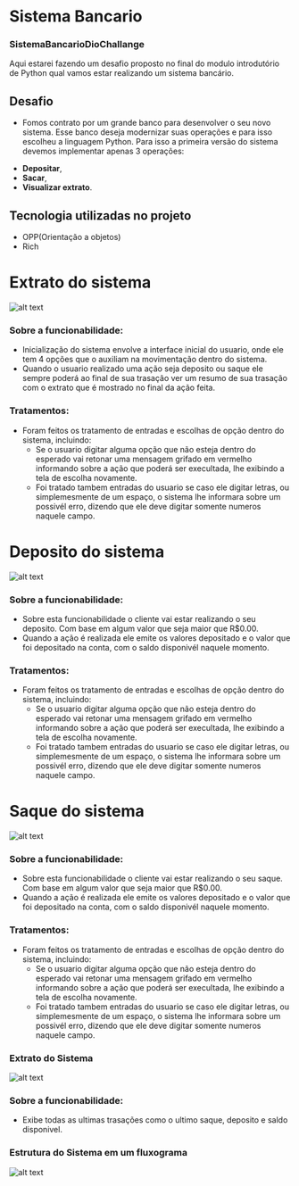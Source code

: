 # Sistema Bancario

###  SistemaBancarioDioChallange

Aqui estarei fazendo um desafio proposto no final do modulo introdutório de Python qual vamos estar realizando um sistema bancário.

## Desafio

- Fomos contrato por um grande banco para desenvolver o seu novo sistema. Esse banco deseja modernizar suas operações e para isso escolheu a linguagem Python. Para isso a primeira versão do sistema devemos implementar apenas 3 operações:

* **Depositar**,
* **Sacar**,
* **Visualizar extrato**.

## Tecnologia utilizadas no projeto

* OPP(Orientação a objetos)
* Rich



# Extrato do sistema

![alt text](image.png)

### Sobre a funcionabilidade:

* Inicialização do sistema envolve a interface inicial do usuario, onde ele tem 4 opções que o auxiliam na movimentação dentro do sistema.
* Quando o usuario realizado uma ação seja deposito ou saque ele sempre poderá ao final de sua trasação ver um resumo de sua trasação com o extrato que é mostrado no final da ação feita.

### Tratamentos:

* Foram feitos os tratamento de entradas e escolhas de opção dentro do sistema, incluindo:
    *   Se o usuario digitar alguma opção que não esteja dentro do esperado vai retonar uma mensagem grifado em vermelho informando sobre a ação que poderá ser execultada, lhe exibindo a tela de escolha novamente.
    *  Foi tratado tambem  entradas do usuario se caso ele digitar letras, ou simplemesmente de um espaço, o sistema lhe informara sobre um possivél erro, dizendo que ele deve digitar somente numeros naquele campo.

# Deposito do sistema
![alt text](image-1.png)

### Sobre a funcionabilidade:

* Sobre esta funcionabilidade o cliente vai estar realizando o seu deposito. Com base em algum valor que seja maior que R$0.00.
* Quando a ação é realizada ele emite os valores depositado e o valor que foi depositado na conta, com o saldo disponivél naquele momento.

### Tratamentos:

* Foram feitos os tratamento de entradas e escolhas de opção dentro do sistema, incluindo:
    *   Se o usuario digitar alguma opção que não esteja dentro do esperado vai retonar uma mensagem grifado em vermelho informando sobre a ação que poderá ser execultada, lhe exibindo a tela de escolha novamente.
    *  Foi tratado tambem  entradas do usuario se caso ele digitar letras, ou simplemesmente de um espaço, o sistema lhe informara sobre um possivél erro, dizendo que ele deve digitar somente numeros naquele campo.

# Saque do sistema
![alt text](image-4.png)
### Sobre a funcionabilidade:

* Sobre esta funcionabilidade o cliente vai estar realizando o seu saque. Com base em algum valor que seja maior que R$0.00.
* Quando a ação é realizada ele emite os valores depositado e o valor que foi depositado na conta, com o saldo disponivél naquele momento.

### Tratamentos:

* Foram feitos os tratamento de entradas e escolhas de opção dentro do sistema, incluindo:
    *   Se o usuario digitar alguma opção que não esteja dentro do esperado vai retonar uma mensagem grifado em vermelho informando sobre a ação que poderá ser execultada, lhe exibindo a tela de escolha novamente.
    *  Foi tratado tambem  entradas do usuario se caso ele digitar letras, ou simplemesmente de um espaço, o sistema lhe informara sobre um possivél erro, dizendo que ele deve digitar somente numeros naquele campo.


### Extrato do Sistema
![alt text](image-3.png)
### Sobre a funcionabilidade:

* Exibe todas as ultimas trasações  como o ultimo saque, deposito e saldo disponivel.


### Estrutura do Sistema em um fluxograma
![alt text](download.png)

